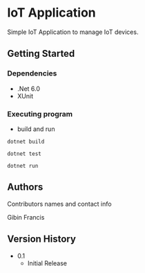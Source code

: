 # IoT Application

Simple IoT Application to manage IoT devices.

## Getting Started

### Dependencies

* .Net 6.0
* XUnit

### Executing program

* build and run

```
dotnet build

dotnet test

dotnet run
```


## Authors

Contributors names and contact info

Gibin Francis

## Version History

* 0.1
    * Initial Release
